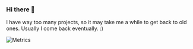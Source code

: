 ### Hi there 👋

I have way too many projects, so it may take me a while to get back to old ones. Usually I come back eventually. :)

![Metrics](https://metrics.lecoq.io/JJTech0130?template=classic&stars=1&followup=1&activity=1&introduction=1&notable=1&lines=1&stars.limit=4&followup.sections=repositories&followup.indepth=false&activity.limit=5&activity.load=300&activity.days=14&activity.visibility=all&activity.timestamps=false&activity.filter=all&notable.from=organization&notable.repositories=false&notable.indepth=false&notable.types=commit&introduction.title=true&config.timezone=America%2FNew_York)
